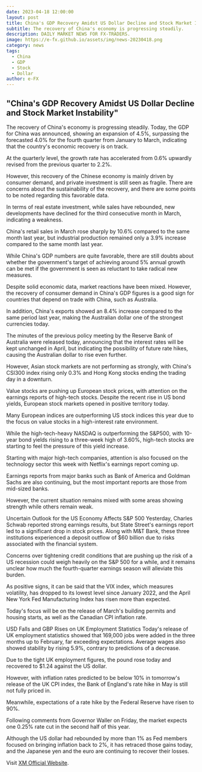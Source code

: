 ```yaml
---
date: 2023-04-18 12:00:00
layout: post
title: China's GDP Recovery Amidst US Dollar Decline and Stock Market Instability
subtitle: The recovery of China's economy is progressing steadily.
description: DAILY MARKET NEWS FOR FX-TRADERS.
image: https://e-fx.github.io/assets/img/news-20230418.png
category: news
tags:
  - China
  - GDP
  - Stock
  - Dollar
author: e-FX
---
```


##  "China's GDP Recovery Amidst US Dollar Decline and Stock Market Instability"

The recovery of China's economy is progressing steadily. Today, the GDP for China was announced, showing an expansion of 4.5%, surpassing the forecasted 4.0% for the fourth quarter from January to March, indicating that the country's economic recovery is on track.

At the quarterly level, the growth rate has accelerated from 0.6% upwardly revised from the previous quarter to 2.2%.

However, this recovery of the Chinese economy is mainly driven by consumer demand, and private investment is still seen as fragile. There are concerns about the sustainability of the recovery, and there are some points to be noted regarding this favorable data.

In terms of real estate investment, while sales have rebounded, new developments have declined for the third consecutive month in March, indicating a weakness.

China's retail sales in March rose sharply by 10.6% compared to the same month last year, but industrial production remained only a 3.9% increase compared to the same month last year.

While China's GDP numbers are quite favorable, there are still doubts about whether the government's target of achieving around 5% annual growth can be met if the government is seen as reluctant to take radical new measures.

Despite solid economic data, market reactions have been mixed. However, the recovery of consumer demand in China's GDP figures is a good sign for countries that depend on trade with China, such as Australia.

In addition, China's exports showed an 8.4% increase compared to the same period last year, making the Australian dollar one of the strongest currencies today.

The minutes of the previous policy meeting by the Reserve Bank of Australia were released today, announcing that the interest rates will be kept unchanged in April, but indicating the possibility of future rate hikes, causing the Australian dollar to rise even further.

However, Asian stock markets are not performing as strongly, with China's CSI300 index rising only 0.3% and Hong Kong stocks ending the trading day in a downturn.

Value stocks are pushing up European stock prices, with attention on the earnings reports of high-tech stocks. Despite the recent rise in US bond yields, European stock markets opened in positive territory today.

Many European indices are outperforming US stock indices this year due to the focus on value stocks in a high-interest rate environment.

While the high-tech-heavy NASDAQ is outperforming the S&P500, with 10-year bond yields rising to a three-week high of 3.60%, high-tech stocks are starting to feel the pressure of this yield increase.

Starting with major high-tech companies, attention is also focused on the technology sector this week with Netflix's earnings report coming up.

Earnings reports from major banks such as Bank of America and Goldman Sachs are also continuing, but the most important reports are those from mid-sized banks.

However, the current situation remains mixed with some areas showing strength while others remain weak.

Uncertain Outlook for the US Economy Affects S&P 500
Yesterday, Charles Schwab reported strong earnings results, but State Street's earnings report led to a significant drop in stock prices. Along with M&T Bank, these three institutions experienced a deposit outflow of $60 billion due to risks associated with the financial system.

Concerns over tightening credit conditions that are pushing up the risk of a US recession could weigh heavily on the S&P 500 for a while, and it remains unclear how much the fourth-quarter earnings season will alleviate this burden.

As positive signs, it can be said that the VIX index, which measures volatility, has dropped to its lowest level since January 2022, and the April New York Fed Manufacturing Index has risen more than expected.

Today's focus will be on the release of March's building permits and housing starts, as well as the Canadian CPI inflation rate.

USD Falls and GBP Rises on UK Employment Statistics
Today's release of UK employment statistics showed that 169,000 jobs were added in the three months up to February, far exceeding expectations. Average wages also showed stability by rising 5.9%, contrary to predictions of a decrease.

Due to the tight UK employment figures, the pound rose today and recovered to $1.24 against the US dollar.

However, with inflation rates predicted to be below 10% in tomorrow's release of the UK CPI index, the Bank of England's rate hike in May is still not fully priced in.

Meanwhile, expectations of a rate hike by the Federal Reserve have risen to 90%.

Following comments from Governor Waller on Friday, the market expects one 0.25% rate cut in the second half of this year.

Although the US dollar had rebounded by more than 1% as Fed members focused on bringing inflation back to 2%, it has retraced those gains today, and the Japanese yen and the euro are continuing to recover their losses.





Visit [XM Official Website](https://clicks.pipaffiliates.com/c?c=550036&l=en&p=0).